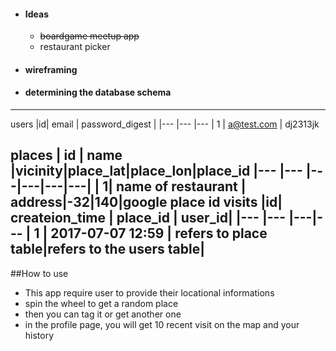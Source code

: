 - #### Ideas
  - ~~boardgame meetup app~~
  - restaurant picker
- #### wireframing
- #### determining the database schema
---  
users
  |id| email | password_digest     |
  |--- |--- |---
  | 1 | a@test.com      | dj2313jk

places
  | id | name     |vicinity|place_lat|place_lon|place_id
  |--- |--- |---|---|---|---|
  | 1| name of restaurant  | address|-32|140|google place id
visits
|id| createion_time | place_id  | user_id|
|--- |--- |---|---
| 1 | 2017-07-07 12:59 | refers to place table|refers to the users table|
---
##How to use
- This app require user to provide their locational informations
- spin the wheel to get a random place
- then you can tag it or get another one
- in the profile page, you will get 10 recent visit on the map and your history
